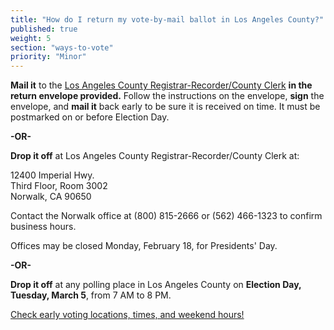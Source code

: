 ```yaml
---
title: "How do I return my vote-by-mail ballot in Los Angeles County?"
published: true
weight: 5
section: "ways-to-vote"
priority: "Minor"
---
```


**Mail it** to the [Los Angeles County Registrar-Recorder/County Clerk](https://lavote.net/home/voting-elections/voting-options/vote-by-mail/apply-to-vote-by-mail) **in the return envelope provided.** Follow the instructions on the envelope, **sign** the envelope, and **mail it** back early to be sure it is received on time. It must be postmarked on or before Election Day.  

**-OR-**  

**Drop it off** at Los Angeles County Registrar-Recorder/County Clerk at:  

  12400 Imperial Hwy.  
  Third Floor, Room 3002  
  Norwalk, CA 90650  
	
Contact the Norwalk office at (800) 815-2666 or (562) 466-1323 to confirm business hours.  

Offices may be closed Monday, February 18, for Presidents' Day.

**-OR-**  

**Drop it off** at any polling place in Los Angeles County on **Election Day, Tuesday, March 5**, from 7 AM to 8 PM.  

[Check early voting locations, times, and weekend hours!](https://www.lavote.net/home/voting-elections/voting-options/early-voting)  
